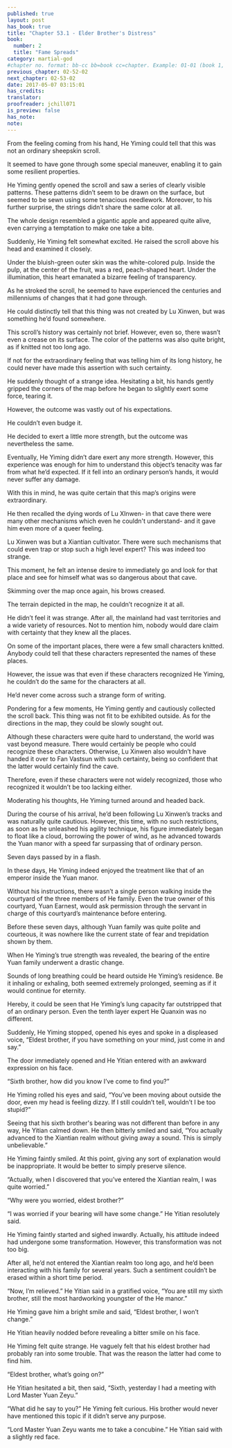 ```yaml
---
published: true
layout: post
has_book: true
title: "Chapter 53.1 - Elder Brother's Distress"
book:
  number: 2
  title: "Fame Spreads"
category: martial-god
#chapter no. format: bb-cc bb=book cc=chapter. Example: 01-01 (book 1, chapter 1)
previous_chapter: 02-52-02
next_chapter: 02-53-02
date: 2017-05-07 03:15:01 
has_credits:
translator:
proofreader: jchill071
is_preview: false
has_note: 
note: 
---
```

From the feeling coming from his hand, He Yiming could tell that this was not an ordinary sheepskin scroll.

It seemed to have gone through some special maneuver, enabling it to gain some resilient properties.

He Yiming gently opened the scroll and saw a series of clearly visible patterns. These patterns didn’t seem to be drawn on the surface, but seemed to be sewn using some tenacious needlework. Moreover, to his further surprise, the strings didn’t share the same color at all.

The whole design resembled a gigantic apple and appeared quite alive, even carrying a temptation to make one take a bite.
<!--more-->

Suddenly, He Yiming felt somewhat excited. He raised the scroll above his head and examined it closely.

Under the bluish-green outer skin was the white-colored pulp. Inside the pulp, at the center of the fruit, was a red, peach-shaped heart. Under the illumination, this heart emanated a bizarre feeling of transparency.

As he stroked the scroll, he seemed to have experienced the centuries and millenniums of changes that it had gone through.

He could distinctly tell that this thing was not created by Lu Xinwen, but was something he’d found somewhere.

This scroll’s history was certainly not brief. However, even so, there wasn’t even a crease on its surface. The color of the patterns was also quite bright, as if knitted not too long ago.

If not for the extraordinary feeling that was telling him of its long history, he could never have made this assertion with such certainty.

He suddenly thought of a strange idea. Hesitating a bit, his hands gently gripped the corners of the map before he began to slightly exert some force, tearing it.

However, the outcome was vastly out of his expectations.

He couldn’t even budge it.

He decided to exert a little more strength, but the outcome was nevertheless the same.

Eventually, He Yiming didn’t dare exert any more strength. However, this experience was enough for him to understand this object’s tenacity was far from what he’d expected. If it fell into an ordinary person’s hands, it would never suffer any damage.

With this in mind, he was quite certain that this map’s origins were extraordinary.

He then recalled the dying words of Lu XInwen- in that cave there were many other mechanisms which even he couldn't understand- and it gave him even more of a queer feeling.

Lu Xinwen was but a Xiantian cultivator. There were such mechanisms that could even trap or stop such a high level expert? This was indeed too strange.

This moment, he felt an intense desire to immediately go and look for that place and see for himself what was so dangerous about that cave.

Skimming over the map once again, his brows creased.

The terrain depicted in the map, he couldn’t recognize it at all.

He didn’t feel it was strange. After all, the mainland had vast territories and a wide variety of resources. Not to mention him, nobody would dare claim with certainty that they knew all the places.

On some of the important places, there were a few small characters knitted. Anybody could tell that these characters represented the names of these places.

However, the issue was that even if these characters recognized He Yiming, he couldn’t do the same for the characters at all.

He’d never come across such a strange form of writing.

Pondering for a few moments, He Yiming gently and cautiously collected the scroll back. This thing was not fit to be exhibited outside. As for the directions in the map, they could be slowly sought out.

Although these characters were quite hard to understand, the world was vast beyond measure. There would certainly be people who could recognize these characters. Otherwise, Lu Xinwen also wouldn’t have handed it over to Fan Vastsun with such certainty, being so confident that the latter would certainly find the cave.

Therefore, even if these characters were not widely recognized, those who recognized it wouldn’t be too lacking either.

Moderating his thoughts, He Yiming turned around and headed back.

During the course of his arrival, he’d been following Lu Xinwen’s tracks and was naturally quite cautious. However, this time, with no such restrictions, as soon as he unleashed his agility technique, his figure immediately began to float like a cloud, borrowing the power of wind, as he advanced towards the Yuan manor with a speed far surpassing that of ordinary person.

Seven days passed by in a flash.

In these days, He Yiming indeed enjoyed the treatment like that of an emperor inside the Yuan manor.

Without his instructions, there wasn’t a single person walking inside the courtyard of the three members of He family. Even the true owner of this courtyard, Yuan Earnest, would ask permission through the servant in charge of this courtyard’s maintenance before entering.

Before these seven days, although Yuan family was quite polite and courteous, it was nowhere like the current state of fear and trepidation shown by them.

When He Yiming’s true strength was revealed, the bearing of the entire Yuan family underwent a drastic change.

Sounds of long breathing could be heard outside He Yiming’s residence. Be it inhaling or exhaling, both seemed extremely prolonged, seeming as if it would continue for eternity.

Hereby, it could be seen that He Yiming’s lung capacity far outstripped that of an ordinary person. Even the tenth layer expert He Quanxin was no different.

Suddenly, He Yiming stopped, opened his eyes and spoke in a displeased voice, “Eldest brother, if you have something on your mind, just come in and say.”

The door immediately opened and He Yitian entered with an awkward expression on his face.

“Sixth brother, how did you know I’ve come to find you?”

He Yiming rolled his eyes and said, “You’ve been moving about outside the door, even my head is feeling dizzy. If I still couldn’t tell, wouldn’t I be too stupid?”

Seeing that his sixth brother's bearing was not different than before in any way, He Yitian calmed down. He then bitterly smiled and said, “You actually advanced to the Xiantian realm without giving away a sound. This is simply unbelievable.”

He Yiming faintly smiled. At this point, giving any sort of explanation would be inappropriate. It would be better to simply preserve silence.

“Actually, when I discovered that you’ve entered the Xiantian realm, I was quite worried.”

“Why were you worried, eldest brother?”

“I was worried if your bearing will have some change.” He Yitian resolutely said.

He Yiming faintly started and sighed inwardly. Actually, his attitude indeed had undergone some transformation. However, this transformation was not too big.

After all, he’d not entered the Xiantian realm too long ago, and he’d been interacting with his family for several years. Such a sentiment couldn’t be erased within a short time period.

“Now, I’m relieved.” He Yitian said in a gratified voice, “You are still my sixth brother, still the most hardworking youngster of the He manor.”

He Yiming gave him a bright smile and said, “Eldest brother, I won’t change.”

He Yitian heavily nodded before revealing a bitter smile on his face.

He Yiming felt quite strange. He vaguely felt that his eldest brother had probably ran into some trouble. That was the reason the latter had come to find him.

“Eldest brother, what’s going on?”

He Yitian hesitated a bit, then said, “Sixth, yesterday I had a meeting with Lord Master Yuan Zeyu.”

“What did he say to you?” He Yiming felt curious. His brother would never have mentioned this topic if it didn’t serve any purpose.

“Lord Master Yuan Zeyu wants me to take a concubine.” He Yitian said with a slightly red face.
